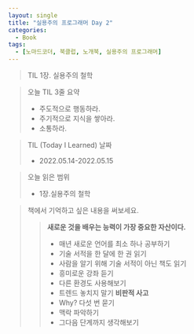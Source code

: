 ```yaml
---
layout: single
title: "실용주의 프로그래머 Day 2"
categories:
  - Book
tags:
  - [노마드코더, 북클럽, 노개북, 실용주의 프로그래머]
---
```


> TIL 1장. 실용주의 철학

> 오늘 TIL 3줄 요약
> - 주도적으로 행동하라.
> - 주기적으로 지식을 쌓아라.
> - 소통하라.

> TIL (Today I Learned) 날짜
> - 2022.05.14-2022.05.15

> 오늘 읽은 범위
> - 1장.실용주의 철학

> 책에서 기억하고 싶은 내용을 써보세요.
> > **새로운 것을 배우는 능력이 가장 중요한 자산이다.**
> > - 매년 새로운 언어를 최소 하나 공부하기
> > - 기술 서적을 한 달에 한 권 읽기
> > - 사람을 알기 위해 기술 서적이 아닌 책도 읽기
> > - 흥미로운 강좌 듣기
> > - 다른 환경도 사용해보기
> > - 트렌드 놓치지 말기
> > **비판적 사고**
> > - Why? 다섯 번 묻기
> > - 맥락 파악하기
> > - 그다음 단계까지 생각해보기
